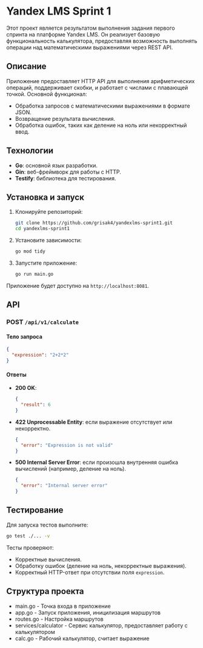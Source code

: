 # Yandex LMS Sprint 1

Этот проект является результатом выполнения задания первого спринта на платформе Yandex LMS. Он реализует базовую функциональность калькулятора, предоставляя возможность выполнять операции над математическими выражениями через REST API.

## Описание

Приложение предоставляет HTTP API для выполнения арифметических операций, поддерживает скобки, и работает с числами с плавающей точкой. Основной функционал:
- Обработка запросов с математическими выражениями в формате JSON.
- Возвращение результата вычисления.
- Обработка ошибок, таких как деление на ноль или некорректный ввод.

## Технологии

- **Go**: основной язык разработки.
- **Gin**: веб-фреймворк для работы с HTTP.
- **Testify**: библиотека для тестирования.

## Установка и запуск

1. Клонируйте репозиторий:
   ```bash
   git clone https://github.com/grisak4/yandexlms-sprint1.git
   cd yandexlms-sprint1
   ```

2. Установите зависимости:
   ```bash
   go mod tidy
   ```

3. Запустите приложение:
   ```bash
   go run main.go
   ```

Приложение будет доступно на `http://localhost:8081`.

## API

### POST `/api/v1/calculate`

#### Тело запроса
```json
{
  "expression": "2+2*2"
}
```

#### Ответы

- **200 OK**:
  ```json
  {
    "result": 6
  }
  ```

- **422 Unprocessable Entity**: если выражение отсутствует или некорректно.
  ```json
  {
    "error": "Expression is not valid"
  }
  ```

- **500 Internal Server Error**: если произошла внутренняя ошибка вычислений (например, деление на ноль).
  ```json
  {
    "error": "Internal server error"
  }
  ```

## Тестирование

Для запуска тестов выполните:
```bash
go test ./... -v
```

Тесты проверяют:
- Корректные вычисления.
- Обработку ошибок (деление на ноль, некорректные выражения).
- Корректный HTTP-ответ при отсутствии поля `expression`.


## Структура проекта

- main.go - Точка входа в приложение
- app.go - Запуск приложения, иницилизация маршрутов
- routes.go - Настройка маршрутов
- services/calculator - Сервис калькулятор, предоставляет работу с калькулятором
- calc.go - Рабочий калькулятор, считает выражение